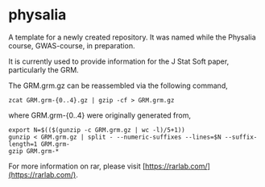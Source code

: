 # physalia

A template for a newly created repository. It was named while the Physalia course, GWAS-course, in preparation.

It is currently used to provide information for the J Stat Soft paper, particularly the GRM.

The GRM.grm.gz can be reassembled via the following command,
```
zcat GRM.grm-{0..4}.gz | gzip -cf > GRM.grm.gz
```
where GRM.grm-{0..4} were originally generated from,
```
export N=$(($(gunzip -c GRM.grm.gz | wc -l)/5+1))
gunzip < GRM.grm.gz | split - --numeric-suffixes --lines=$N --suffix-length=1 GRM.grm-
gzip GRM.grm-*
```

For more information on rar, please visit [https://rarlab.com/](https://rarlab.com/).
